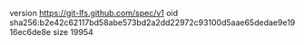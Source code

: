version https://git-lfs.github.com/spec/v1
oid sha256:b2e42c62117bd58abe573bd2a2dd22972c93100d5aae65dedae9e1916ec6de8e
size 19954

